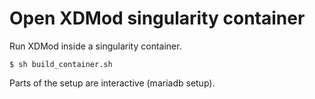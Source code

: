# Open XDMod singularity container

Run XDMod inside a singularity container.

~~~
$ sh build_container.sh
~~~

Parts of the setup are interactive (mariadb setup).
